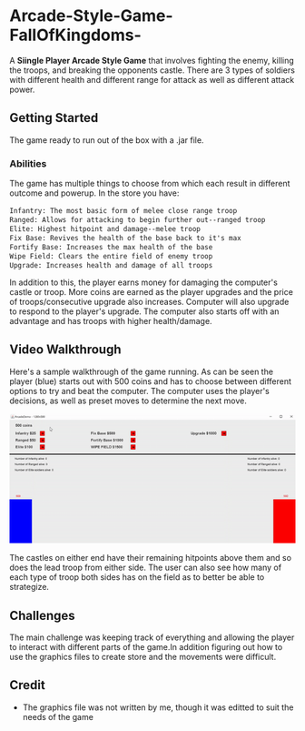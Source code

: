 # Arcade-Style-Game-FallOfKingdoms-
A **Siingle Player Arcade Style Game** that involves fighting the enemy, killing the troops, and breaking the opponents castle. There are 3 types of soldiers with different health and different range for attack 
 as well as different attack power. 
## Getting Started

The game ready to run out of the box with a .jar file. 
### Abilities

The game has multiple things to choose from which each result in different outcome and powerup. In the store you have:

```
Infantry: The most basic form of melee close range troop
Ranged: Allows for attacking to begin further out--ranged troop
Elite: Highest hitpoint and damage--melee troop
Fix Base: Revives the health of the base back to it's max
Fortify Base: Increases the max health of the base
Wipe Field: Clears the entire field of enemy troop
Upgrade: Increases health and damage of all troops 
```
In addition to this, the player earns money for damaging the computer's castle or troop. More coins are earned as the player upgrades and the price of troops/consecutive upgrade also increases. Computer will also upgrade to respond to the player's upgrade. The computer also starts off with an advantage and has troops with higher health/damage.

## Video Walkthrough
Here's a sample walkthrough of the game running. As can be seen the player (blue) starts out with 500 coins and has to choose between different options to try and beat the computer. The computer uses the player's decisions, as well as preset moves to determine the next move.

![](Video_game.gif)

The castles on either end have their remaining hitpoints above them and so does the lead troop from either side. The user can also see how many of each type of troop both sides has on the field as to better be able to strategize. 

## Challenges
The main challenge was keeping track of everything and allowing the player to interact with different parts of the game.In addition figuring out how to use the graphics files to create store and the movements were difficult. 

## Credit
- The graphics file was not written by me, though it was editted to suit the needs of the game
